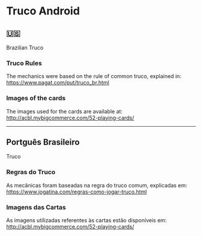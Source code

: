 # Truco Android

## :us:
Brazilian Truco

### Truco Rules

The mechanics were based on the rule of common truco, explained in: https://www.pagat.com/put/truco_br.html

### Images of the cards

The images used for the cards are available at: http://acbl.mybigcommerce.com/52-playing-cards/

<hr>

## Portguês Brasileiro
Truco

### Regras do Truco

As mecânicas foram baseadas na regra do truco comum, explicadas em: https://www.jogatina.com/regras-como-jogar-truco.html

### Imagens das Cartas

As imagens utilizadas referentes às cartas estão disponíveis em: http://acbl.mybigcommerce.com/52-playing-cards/ 
